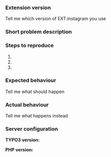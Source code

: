 ### Extension version
Tell me which version of EXT:instagram you use

### Short problem description

### Steps to reproduce
1.
2.
3.

### Expected behaviour
Tell me what should happen

### Actual behaviour
Tell me what happens instead

### Server configuration
**TYPO3 version:**

**PHP version:**
